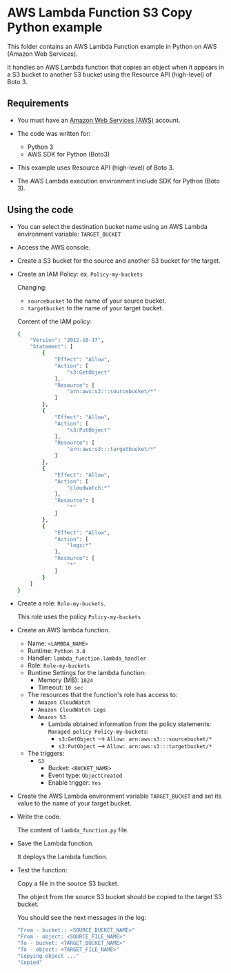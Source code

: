 # AWS Lambda Function S3 Copy Python example

This folder contains an AWS Lambda Function example in Python on AWS (Amazon Web Services).

It handles an AWS Lambda function that copies an object when it appears in a S3 bucket to another S3 bucket using the Resource API (high-level) of Boto 3.

## Requirements

* You must have an [Amazon Web Services (AWS)](http://aws.amazon.com/) account.

* The code was written for:
  
  * Python 3
  * AWS SDK for Python (Boto3)

* This example uses Resource API (high-level) of Boto 3.

* The AWS Lambda execution environment include SDK for Python (Boto 3).

## Using the code

* You can select the destination bucket name using an AWS Lambda environment variable: `TARGET_BUCKET`

* Access the AWS console.

* Create a S3 bucket for the source and another S3 bucket for the target.

* Create an IAM Policy: ex. `Policy-my-buckets`

   Changing: 
  
   * `sourcebucket` to the name of your source bucket.
   * `targetbucket` to the name of your target bucket.

   Content of the IAM policy:

  ```bash
  {
      "Version": "2012-10-17",
      "Statement": [
          {
              "Effect": "Allow",
              "Action": [
                  "s3:GetObject"
              ],
              "Resource": [
                  "arn:aws:s3:::sourcebucket/*"
              ]
          },
          {
              "Effect": "Allow",
              "Action": [
                  "s3:PutObject"
              ],
              "Resource": [
                  "arn:aws:s3:::targetbucket/*"
              ]
          },
          {
              "Effect": "Allow",
              "Action": [
                  "cloudwatch:*"
              ],
              "Resource": [
                  "*"
              ]
          },
          {
              "Effect": "Allow",
              "Action": [
                  "logs:*"
              ],
              "Resource": [
                  "*"
              ]
          }
      ]
  }
  ```

* Create a role: `Role-my-buckets`.

  This role uses the policy `Policy-my-buckets`

* Create an AWS lambda function.
  * Name: `<LAMBDA_NAME>`
  * Runtime: `Python 3.8`
  * Handler: `lambda_function.lambda_handler`
  * Role: `Role-my-buckets`
  * Runtime Settings for the lambda function:
    * Memory (MB): `1024`
    * Timeout: `10 sec`
  * The resources that the function's role has access to:
    * `Amazon CloudWatch`
    * `Amazon CloudWatch Logs`
    * `Amazon S3`
      * Lambda obtained information from the policy statements: `Managed policy Policy-my-buckets`:
        * `s3:GetObject` --> `Allow: arn:aws:s3:::sourcebucket/*`
        * `s3:PutObject` --> `Allow: arn:aws:s3:::targetbucket/*`
  * The triggers:
    * `S3`
      * Bucket: `<BUCKET_NAME>`
      * Event type: `ObjectCreated`
      * Enable trigger: `Yes`

* Create the AWS Lambda environment variable `TARGET_BUCKET` and set its value to the name of your target bucket.

* Write the code.

  The content of `lambda_function.py` file.

* Save the Lambda function.

  It deploys the Lambda function.

* Test the function:

  Copy a file in the source S3 bucket.

  The object from the source S3 bucket should be copied to the target S3 bucket.

  You should see the next messages in the log:

    ```bash
    "From - bucket:: <SOURCE_BUCKET_NAME>"
    "From - object: <SOURCE_FILE_NAME>"
    "To - bucket: <TARGET_BUCKET_NAME>"
    "To - object: <TARGET_FILE_NAME>"
    "Copying object ..."
    "Copied"
    ```